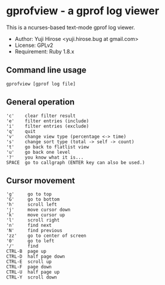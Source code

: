 gprofview - a gprof log viewer
==============================

This is a ncurses-based text-mode gprof log viewer.

* Author: Yuji Hirose <yuji.hirose.bug at gmail.com>
* License: GPLv2
* Requirement: Ruby 1.8.x

Command line usage
------------------

    gprofview [gprof log file]


General operation
-----------------

    'c'    clear filter result
    'e'    filter entries (include)
    'i'    filter entries (exclude)
    'q'    quit
    'v'    change view type (percentage <-> time)
    's'    change sort type (total -> self -> count)
    't'    go back to flatlist view 
    'u'    go back one level
    '?'    you know what it is...
    SPACE  go to callgraph (ENTER key can also be used.)

Cursor movement
---------------

    'g'     go to top
    'G'     go to bottom
    'h'     scroll left
    'j'     move cursor down
    'k'     move cursor up
    'l'     scroll right
    'n'     find next
    'N'     find previous
    'zz'    go to center of screen
    '0'     go to left
    '/'     find
    CTRL-B  page up
    CTRL-D  half page down
    CTRL-E  scroll up
    CTRL-F  page down
    CTRL-U  half page up
    CTRL-Y  scroll down
